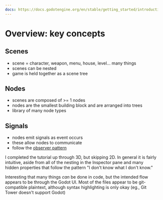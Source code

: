 ```yaml
---
docs: https://docs.godotengine.org/en/stable/getting_started/introduction/key_concepts_overview.html
---
```

# Overview: key concepts

## Scenes

- scene = character, weapon, menu, house, level... many things
- scenes can be nested
- game is held together as a scene tree

## Nodes

- scenes are composed of >= 1 nodes
- nodes are the smallest building block and are arranged into trees
- library of many node types

## Signals

- nodes emit signals as event occurs
- these allow nodes to communicate
- follow the [observer pattern](https://gameprogrammingpatterns.com/observer.html)

I completed the tutorial up through 3D, but skipping 2D. In general it is fairly intuitive, aside from all of the nesting in the Inspector pane and many hidden properties that follow the pattern "I don't know what I don't know."

Interesting that many things _can_ be done in code, but the intended flow appears to be through the Godot UI. Most of the files appear to be git-compatible plaintext, although syntax highlighting is only okay (eg., Git Tower doesn't support Godot)